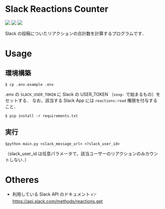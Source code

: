# Slack Reactions Counter
<img src="https://img.shields.io/badge/python-v3.9.4-blue">
<img src="https://img.shields.io/badge/requests-v2.25.1-blue">
<img src="https://img.shields.io/badge/dotenv-v0.19.2-blue">
<br>

Slack の投稿についたリアクションの合計数を計算するプログラムです．


# Usage
## 環境構築
```
$ cp .env.example .env
```

.env の `SLACK_USER_TOKEN` に Slack の USER_TOKEN （`xoxp-` で始まるもの）をセットする．
なお，該当する Slack App には `reactions:read` 権限を付与すること．

```
$ pip install -r requirements.txt
```

## 実行

```
$python main.py <slack_message_url> <?slack_user_id>
```
（slack_user_id は任意パラメータで，該当ユーザーのリアクションのみカウントしない．）

# Otheres
- 利用している Slack API のドキュメント 👉 https://api.slack.com/methods/reactions.get
